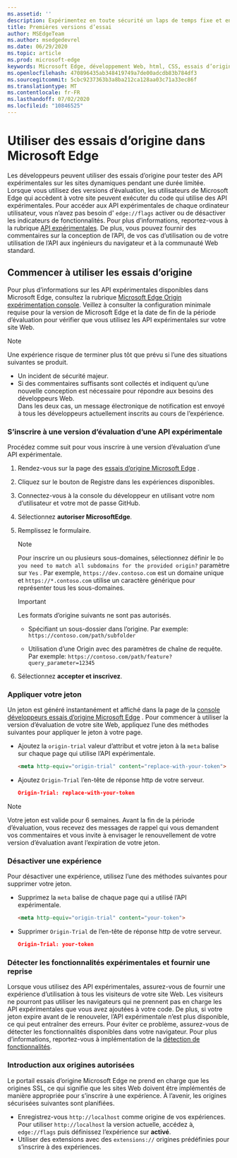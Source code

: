 ```yaml
---
ms.assetid: ''
description: Expérimentez en toute sécurité un laps de temps fixe et envoyez des commentaires sur les nouvelles fonctionnalités de la plateforme.
title: Premières versions d’essai
author: MSEdgeTeam
ms.author: msedgedevrel
ms.date: 06/29/2020
ms.topic: article
ms.prod: microsoft-edge
keywords: Microsoft Edge, développement Web, html, CSS, essais d’origine, développeur
ms.openlocfilehash: 470896435ab348419749a7de00adcdb83b784df3
ms.sourcegitcommit: 5cbc9237363b3a8ba212ca128aa03c71a33ec86f
ms.translationtype: MT
ms.contentlocale: fr-FR
ms.lasthandoff: 07/02/2020
ms.locfileid: "10846525"
---
```

# Utiliser des essais d’origine dans Microsoft Edge  

Les développeurs peuvent utiliser des essais d’origine pour tester des API expérimentales sur les sites dynamiques pendant une durée limitée.  Lorsque vous utilisez des versions d’évaluation, les utilisateurs de Microsoft Edge qui accèdent à votre site peuvent exécuter du code qui utilise des API expérimentales.  Pour accéder aux API expérimentales de chaque ordinateur utilisateur, vous n’avez pas besoin d' `edge://flags` activer ou de désactiver les indicateurs de fonctionnalités.  Pour plus d’informations, reportez-vous à la rubrique [API expérimentales][DeveloperMicrsoftEdgeOriginTrials].  De plus, vous pouvez fournir des commentaires sur la conception de l’API, de vos cas d’utilisation ou de votre utilisation de l’API aux ingénieurs du navigateur et à la communauté Web standard.  

## Commencer à utiliser les essais d’origine  

Pour plus d’informations sur les API expérimentales disponibles dans Microsoft Edge, consultez la rubrique [Microsoft Edge Origin expérimentation console][DeveloperMicrsoftEdgeOriginTrials].  Veillez à consulter la configuration minimale requise pour la version de Microsoft Edge et la date de fin de la période d’évaluation pour vérifier que vous utilisez les API expérimentales sur votre site Web.  

> [!NOTE]
> Une expérience risque de terminer plus tôt que prévu si l’une des situations suivantes se produit.  
> *   Un incident de sécurité majeur.  
> *   Si des commentaires suffisants sont collectés et indiquent qu’une nouvelle conception est nécessaire pour répondre aux besoins des développeurs Web.  
> Dans les deux cas, un message électronique de notification est envoyé à tous les développeurs actuellement inscrits au cours de l’expérience.  

### S’inscrire à une version d’évaluation d’une API expérimentale  

Procédez comme suit pour vous inscrire à une version d’évaluation d’une API expérimentale.  

1.  Rendez-vous sur la page des [essais d’origine Microsoft Edge][DeveloperMicrsoftEdgeOriginTrials] .  
1.  Cliquez sur le bouton de Registre dans les expériences disponibles.  
1.  Connectez-vous à la console du développeur en utilisant votre nom d’utilisateur et votre mot de passe GitHub.  
1.  Sélectionnez **autoriser MicrosoftEdge**.  
1.  Remplissez le formulaire.  
    
    > [!NOTE]
    > Pour inscrire un ou plusieurs sous-domaines, sélectionnez définir le `Do you need to match all subdomains for the provided origin?` paramètre sur `Yes` .  Par exemple, `https://dev.contoso.com` est un domaine unique et `https://*.contoso.com` utilise un caractère générique pour représenter tous les sous-domaines.  
    
    > [!IMPORTANT]
    > Les formats d’origine suivants ne sont pas autorisés.  
    > *   Spécifiant un sous-dossier dans l’origine.  Par exemple: `https://contoso.com/path/subfolder`  
    > 
    > *   Utilisation d’une Origin avec des paramètres de chaîne de requête.  Par exemple: `https://contoso.com/path/feature?query_parameter=12345`  
    
1.  Sélectionnez **accepter et inscrivez**.  

### Appliquer votre jeton  

Un jeton est généré instantanément et affiché dans la page de la [console développeurs essais d’origine Microsoft Edge][DeveloperMicrsoftEdgeOriginTrials] .  Pour commencer à utiliser la version d’évaluation de votre site Web, appliquez l’une des méthodes suivantes pour appliquer le jeton à votre page.  

*   Ajoutez la `origin-trial` valeur d’attribut et votre jeton à la `meta` balise sur chaque page qui utilise l’API expérimentale.  
    
    ```html
    <meta http-equiv="origin-trial" content="replace-with-your-token">
    ```  
    
*   Ajoutez `Origin-Trial` l’en-tête de réponse http de votre serveur.  
    
    ```json
    Origin-Trial: replace-with-your-token
    ```  
    
> [!NOTE]
> Votre jeton est valide pour 6 semaines.  Avant la fin de la période d’évaluation, vous recevez des messages de rappel qui vous demandent vos commentaires et vous invite à envisager le renouvellement de votre version d’évaluation avant l’expiration de votre jeton.  

### Désactiver une expérience  

Pour désactiver une expérience, utilisez l’une des méthodes suivantes pour supprimer votre jeton.  

*   Supprimez la `meta` balise de chaque page qui a utilisé l’API expérimentale.  
    
    ```html
    <meta http-equiv="origin-trial" content="your-token">
    ```  
    
*   Supprimer `Origin-Trial` de l’en-tête de réponse http de votre serveur.  
    
    ```json
    Origin-Trial: your-token
    ```  
    
### Détecter les fonctionnalités expérimentales et fournir une reprise  

Lorsque vous utilisez des API expérimentales, assurez-vous de fournir une expérience d’utilisation à tous les visiteurs de votre site Web.  Les visiteurs ne pourront pas utiliser les navigateurs qui ne prennent pas en charge les API expérimentales que vous avez ajoutées à votre code.  De plus, si votre jeton expire avant de le renouveler, l’API expérimentale n’est plus disponible, ce qui peut entraîner des erreurs.  Pour éviter ce problème, assurez-vous de détecter les fonctionnalités disponibles dans votre navigateur.  Pour plus d’informations, reportez-vous à implémentation de la [détection de fonctionnalités][MDNImplementingFeatureDetection].

### Introduction aux origines autorisées  

Le portail essais d’origine Microsoft Edge ne prend en charge que les origines SSL, ce qui signifie que les sites Web doivent être implémentés de manière appropriée pour s’inscrire à une expérience.  À l’avenir, les origines sécurisées suivantes sont planifiées.  

*   Enregistrez-vous `http://localhost` comme origine de vos expériences.  Pour utiliser `http://localhost` la version actuelle, accédez à, `edge://flags` puis définissez l’expérience sur **activé**.  
*   Utiliser des extensions avec des `extensions://` origines prédéfinies pour s’inscrire à des expériences.  
    
<!-- links -->  

[DeveloperMicrsoftEdgeOriginTrials]: https://developer.microsoft.com/microsoft-edge/origin-trials "Microsoft Edge Origin-version d’évaluation console de développement | Documents Microsoft"  

[MDNImplementingFeatureDetection]: https://developer.mozilla.org/docs/learn/tools_and_testing/cross_browser_testing/feature_detection "Mise en œuvre de la détection de fonctionnalités | MDN"  
